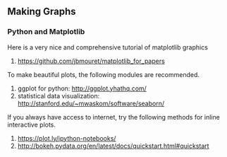 ## Making Graphs

### Python and Matplotlib

Here is a very nice and comprehensive tutorial of matplotlib graphics

1. https://github.com/jbmouret/matplotlib_for_papers

To make beautiful plots, the following modules are recommended.

1. ggplot for python: http://ggplot.yhathq.com/
2. statistical data visualization:  http://stanford.edu/~mwaskom/software/seaborn/

If you always have access to internet, try the following methods for inline interactive plots.

1. https://plot.ly/ipython-notebooks/
2. http://bokeh.pydata.org/en/latest/docs/quickstart.html#quickstart
